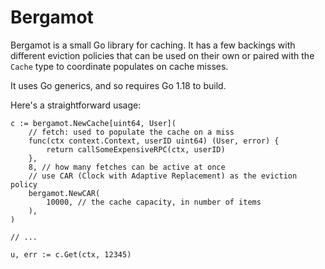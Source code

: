 # Bergamot

Bergamot is a small Go library for caching. It has a few backings with different eviction policies
that can be used on their own or paired with the `Cache` type to coordinate populates on cache
misses.

It uses Go generics, and so requires Go 1.18 to build.

Here's a straightforward usage:

```
c := bergamot.NewCache[uint64, User](
    // fetch: used to populate the cache on a miss
    func(ctx context.Context, userID uint64) (User, error) {
        return callSomeExpensiveRPC(ctx, userID)
    },
    8, // how many fetches can be active at once
    // use CAR (Clock with Adaptive Replacement) as the eviction policy
    bergamot.NewCAR(
        10000, // the cache capacity, in number of items
    ),
)

// ...

u, err := c.Get(ctx, 12345)
```
